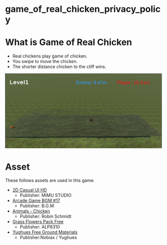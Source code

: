 # game_of_real_chicken_privacy_policy

# What is Game of Real Chicken

- Real chickens play game of chicken.
- You swipe to move the chicken.
- The shorter distance chicken to the cliff wins.

![Image](./images/game_of_real_chicken.png)

# Asset

These follows assets are used in this game.

- [2D Casual UI HD](https://assetstore.unity.com/packages/2d/gui/icons/2d-casual-ui-hd-82080)
  - Publisher: MiMU STUDIO
- [Arcade Game BGM #17](https://assetstore.unity.com/packages/audio/music/arcade-game-bgm-17-210775)
  - Publisher: B.G.M
- [Animals - Chicken](https://assetstore.unity.com/packages/3d/characters/animals/birds/animals-chicken-510)
  - Publisher: Robin Schmidt
- [Grass Flowers Pack Free](https://assetstore.unity.com/packages/2d/textures-materials/nature/grass-flowers-pack-free-138810)
  - Publisher: ALP8310
- [Yughues Free Ground Materials](https://assetstore.unity.com/packages/2d/textures-materials/floors/yughues-free-ground-materials-13001)
  - Publisher:Nobiax / Yughues
